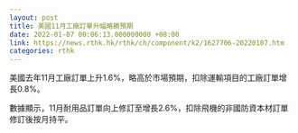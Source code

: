 ```yaml
---
layout: post
title: 美國11月工廠訂單升幅略勝預期
date: 2022-01-07 00:06:13.000000000 +08:00
link: https://news.rthk.hk/rthk/ch/component/k2/1627706-20220107.htm
categories: rthk
---
```


美國去年11月工廠訂單上升1.6%，略高於市場預期，扣除運輸項目的工廠訂單增長0.8%。

數據顯示，11月耐用品訂單向上修訂至增長2.6%，扣除飛機的非國防資本材訂單修訂後按月持平。
